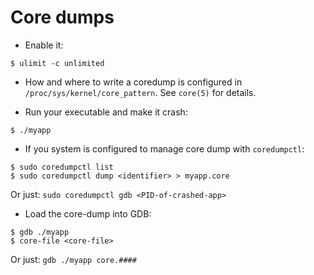 # Core dumps

- Enable it:

```console
$ ulimit -c unlimited
```

- How and where to write a coredump is configured in
  `/proc/sys/kernel/core_pattern`. See `core(5)` for details.

- Run your executable and make it crash:

```
$ ./myapp
```

- If you system is configured to manage core dump with `coredumpctl`:

```console
$ sudo coredumpctl list
$ sudo coredumpctl dump <identifier> > myapp.core
```

Or just: `sudo coredumpctl gdb <PID-of-crashed-app>`

- Load the core-dump into GDB:

```console
$ gdb ./myapp
$ core-file <core-file>
```

Or just: `gdb ./myapp core.####`
